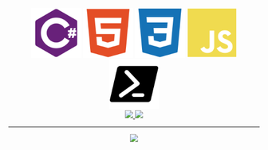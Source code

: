 <div id="header" align="center">
  <img src="https://github.com/devicons/devicon/blob/master/icons/csharp/csharp-plain.svg" title="C#" alt="CSharp" width="100" height="100">
  <img src="https://github.com/devicons/devicon/blob/master/icons/html5/html5-plain.svg" title="HTML5" alt="HTML5" width="100" height="100">
  <img src="https://github.com/devicons/devicon/blob/master/icons/css3/css3-plain.svg" title="CCS3" alt="CCS3" width="100" height="100">
  <img src="https://github.com/devicons/devicon/blob/master/icons/javascript/javascript-plain.svg" title="JS" alt="Javascript" width="100" height="100">
  <img src="https://github.com/devicons/devicon/blob/master/icons/powershell/powershell-plain.svg" title="PS" alt="Powershell" width="100" height="100">
</div>

<div align="center">
  <a href="https://www.linkedin.com/in/michael-a-j-vitale/">
    <img src="https://img.shields.io/badge/LinkedIn-0077B5?style=for-the-badge&logo=linkedin&logoColor=white" />
  </a>
  <a href="https://leetcode.com/Rad_ish/">
    <img src="https://img.shields.io/badge/-LeetCode-FFA116?style=for-the-badge&logo=LeetCode&logoColor=black" />
  </a>
</div>

---

<div align="center" markdown="1">
  <img src="https://github-readme-stats.vercel.app/api?username=SatelliteDish&show_icons=true&theme=tokyonight&title_color="00FFFFFF">
</div>

